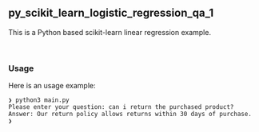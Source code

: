 ## py_scikit_learn_logistic_regression_qa_1

This is a Python based scikit-learn linear regression example.

<br/>

### Usage

Here is an usage example:

```shell
❯ python3 main.py
Please enter your question: can i return the purchased product?
Answer: Our return policy allows returns within 30 days of purchase.
❯
```

<br/>
